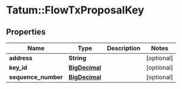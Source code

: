 # Tatum::FlowTxProposalKey

## Properties
Name | Type | Description | Notes
------------ | ------------- | ------------- | -------------
**address** | **String** |  | [optional] 
**key_id** | [**BigDecimal**](BigDecimal.md) |  | [optional] 
**sequence_number** | [**BigDecimal**](BigDecimal.md) |  | [optional] 

